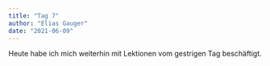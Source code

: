 ```yaml
---
title: "Tag 7"
author: "Elias Gauger"
date: "2021-06-09"
---
```


Heute habe ich mich weiterhin mit Lektionen vom gestrigen Tag beschäftigt.